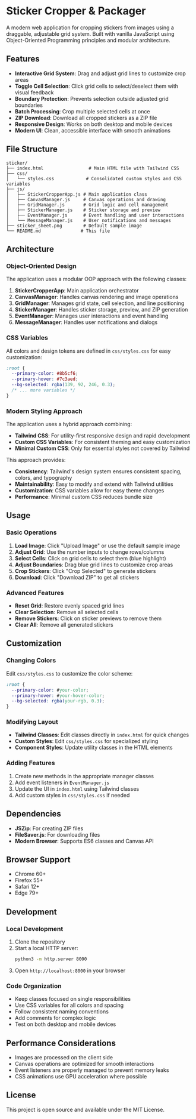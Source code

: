 # Sticker Cropper & Packager

A modern web application for cropping stickers from images using a draggable, adjustable grid system. Built with vanilla JavaScript using Object-Oriented Programming principles and modular architecture.

## Features

- **Interactive Grid System**: Drag and adjust grid lines to customize crop areas
- **Toggle Cell Selection**: Click grid cells to select/deselect them with visual feedback
- **Boundary Protection**: Prevents selection outside adjusted grid boundaries
- **Batch Processing**: Crop multiple selected cells at once
- **ZIP Download**: Download all cropped stickers as a ZIP file
- **Responsive Design**: Works on both desktop and mobile devices
- **Modern UI**: Clean, accessible interface with smooth animations

## File Structure

```
sticker/
├── index.html                 # Main HTML file with Tailwind CSS
├── css/
│   └── styles.css            # Consolidated custom styles and CSS variables
├── js/
│   ├── StickerCropperApp.js # Main application class
│   ├── CanvasManager.js     # Canvas operations and drawing
│   ├── GridManager.js       # Grid logic and cell management
│   ├── StickerManager.js    # Sticker storage and preview
│   ├── EventManager.js      # Event handling and user interactions
│   └── MessageManager.js    # User notifications and messages
├── sticker_sheet.png        # Default sample image
└── README.md               # This file
```

## Architecture

### Object-Oriented Design

The application uses a modular OOP approach with the following classes:

1. **StickerCropperApp**: Main application orchestrator
2. **CanvasManager**: Handles canvas rendering and image operations
3. **GridManager**: Manages grid state, cell selection, and line positioning
4. **StickerManager**: Handles sticker storage, preview, and ZIP generation
5. **EventManager**: Manages user interactions and event handling
6. **MessageManager**: Handles user notifications and dialogs

### CSS Variables

All colors and design tokens are defined in `css/styles.css` for easy customization:

```css
:root {
  --primary-color: #8b5cf6;
  --primary-hover: #7c3aed;
  --bg-selected: rgba(139, 92, 246, 0.3);
  /* ... more variables */
}
```

### Modern Styling Approach

The application uses a hybrid approach combining:
- **Tailwind CSS**: For utility-first responsive design and rapid development
- **Custom CSS Variables**: For consistent theming and easy customization
- **Minimal Custom CSS**: Only for essential styles not covered by Tailwind

This approach provides:
- **Consistency**: Tailwind's design system ensures consistent spacing, colors, and typography
- **Maintainability**: Easy to modify and extend with Tailwind utilities
- **Customization**: CSS variables allow for easy theme changes
- **Performance**: Minimal custom CSS reduces bundle size

## Usage

### Basic Operations

1. **Load Image**: Click "Upload Image" or use the default sample image
2. **Adjust Grid**: Use the number inputs to change rows/columns
3. **Select Cells**: Click on grid cells to select them (blue highlight)
4. **Adjust Boundaries**: Drag blue grid lines to customize crop areas
5. **Crop Stickers**: Click "Crop Selected" to generate stickers
6. **Download**: Click "Download ZIP" to get all stickers

### Advanced Features

- **Reset Grid**: Restore evenly spaced grid lines
- **Clear Selection**: Remove all selected cells
- **Remove Stickers**: Click on sticker previews to remove them
- **Clear All**: Remove all generated stickers

## Customization

### Changing Colors

Edit `css/styles.css` to customize the color scheme:

```css
:root {
  --primary-color: #your-color;
  --primary-hover: #your-hover-color;
  --bg-selected: rgba(your-rgb, 0.3);
}
```

### Modifying Layout

- **Tailwind Classes**: Edit classes directly in `index.html` for quick changes
- **Custom Styles**: Edit `css/styles.css` for specialized styling
- **Component Styles**: Update utility classes in the HTML elements

### Adding Features

1. Create new methods in the appropriate manager classes
2. Add event listeners in `EventManager.js`
3. Update the UI in `index.html` using Tailwind classes
4. Add custom styles in `css/styles.css` if needed

## Dependencies

- **JSZip**: For creating ZIP files
- **FileSaver.js**: For downloading files
- **Modern Browser**: Supports ES6 classes and Canvas API

## Browser Support

- Chrome 60+
- Firefox 55+
- Safari 12+
- Edge 79+

## Development

### Local Development

1. Clone the repository
2. Start a local HTTP server:
   ```bash
   python3 -m http.server 8000
   ```
3. Open `http://localhost:8000` in your browser

### Code Organization

- Keep classes focused on single responsibilities
- Use CSS variables for all colors and spacing
- Follow consistent naming conventions
- Add comments for complex logic
- Test on both desktop and mobile devices

## Performance Considerations

- Images are processed on the client side
- Canvas operations are optimized for smooth interactions
- Event listeners are properly managed to prevent memory leaks
- CSS animations use GPU acceleration where possible

## License

This project is open source and available under the MIT License.